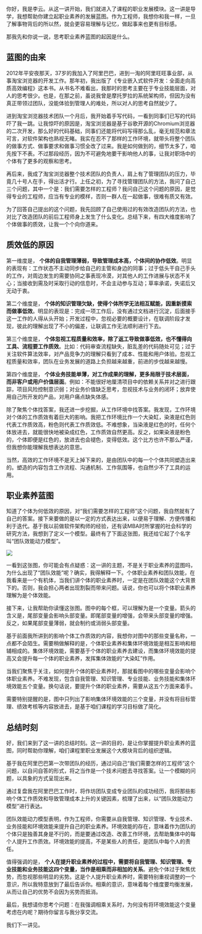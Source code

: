 你好，我是李云。从这一讲开始，我们就进入了课程的职业发展模块。这一讲是导学，我想帮助你建立起职业素养的发展蓝图。作为工程师，我想你和我一样，一旦了解事物背后的所以然，就会更容易理解与记忆，做起事来也更有目标感。

那我先和你说一说，思考职业素养蓝图的起因是什么。

## 蓝图的由来

2012年平安夜那天，37岁的我加入了阿里巴巴，进到一淘的阿里旺旺事业部，从事淘宝浏览器的开发工作。那年初，我出版了《专业嵌入式软件开发：全面走向高质高效编程》这本书。从书名不难看出，我那时的思考主要在于专业技能层面，对人的思考很少。也是，在那之前，虽说我曾是摩托罗拉的系统架构师，但因为没有真正带领过团队，没能体验到管理人的难处，所以对人的思考自然就少了。

进到淘宝浏览器技术团队一个月后，我开始着手写代码，一看到同事们已写的代码吓了我一跳。让我惊吓的原因是，淘宝浏览器是基于谷歌开源的Chromium浏览器的二次开发，那么好的代码基础，同事们还能将代码写得那么乱，毫无规范和章法可言，对软件架构也熟视无睹。我实在忍不了那样的工作环境，就带头将整个团队的做事方式、做事要求和做事习惯全改了过来。我是如何做到的，细节太多了，咱先按下不表。不过那段经历，因为不可避免地要干影响他人的事，让我对职场中的个体有了更多的观察和思考。

再后来，我成了淘宝浏览器整个技术团队的负责人，肩上有了管理团队的压力，毕竟几十号人在手，得出活才行。上任之初，为了寻找管理团队的方法，我问了自己三个问题，其中一个是：我们需要怎样的工程师？我问自己这个问题的原因，是觉得专业的工程师，应当有专业的模样，否则一群人在一起做事，很难有质又有效。

为了回答自己提出的这个问题，我先回顾了自己使用过的有效改造团队的方法，也对比了改造团队的前后工程师身上发生了什么变化。总结下来，有四大维度影响了个体做事的质效，让我一个个向你道来。

## 质效低的原因

第一维度是， **个体的自我管理薄弱，导致管理成本高，个体间的协作低效**。明显的表现有：工作状态不主动同步给自己的主管和身边的同事；过于低头干自己手头的工作，对周边发生的需要协同之事表现冷漠，对其他人的工作进展与状态不关心；当接收到需及时采取行动的信息时，不会主动参与互动；草率承诺，失诺后又无动于衷。

第二个维度是， **个体的知识管理欠缺，使得个体所学无法相互赋能，因重新摸索而做事低效**。明显的表现是：完成一项工作后，没有通过文档进行沉淀，后面接手这一工作的人得从头开始；开发过程中，忽视必要的概要设计，在联调阶段才发现，彼此的理解出现了不小的偏差，让联调工作无法顺利进行下去。

第三个维度是， **个体忽视工程质量和效率，除了返工导致做事低效，也不懂得向工具、流程要工作质效**。比如：代码审查流程缺失，脏乱差的代码随处可见；过于关注软件算法效率，对产品竞争力的理解只看到了成本、性能和用户体验。忽视工程质量和效率，团队在业务发展的道路上负担越来越重，前进的步伐越来越慢。

第四个维度是， **个体业务技能单薄，对工作成果的理解，更多局限于技术层面，而非客户或用户价值层面**。例如：不能很好地厘清项目中的依赖关系并对之进行跟踪，项目风险控制意识弱；对业务价值缺乏思考，忽视技术与业务的闭环；放弃使用自己所开发的产品，对用户痛点缺失体感。

除了聚焦个体找答案，我还进一步挖掘，从工作环境中找答案。我发现，工作环境对个体的工作质效有着巨大的影响。我把工作环境比作一个大染缸，染液是红色则代表工作质效高，粉色则代表工作质效低。不难想象，当染液是红色的时，任何个体放进去，就能很快地被染成红色，工作质效自然更高。反之，如果染液是粉色的，个体即便是红色的，放进去也会褪色，变得低效。这个比方也许不那么严谨，但我想你能理解我想表达的意思。

当然，高效的工作环境不是天上掉下来的，是由团队中的每一个个体共同塑造出来的。塑造的内容包含工作流程、沟通机制、工作氛围等，也自然少不了工具的运用。

## 职业素养蓝图

知道了个体为何低效的原因，对“我们需要怎样的工程师”这个问题，我自然就有了自己的答案。接下来要做的是以一定的方式表达出来，以便易于理解、方便传播和利于迭代。基于我以前做软件架构师的经验，还有读MBA时所掌握的社会科学的研究方法，我想到了定义一个模型。最终有了下面这张图，我还给它起了个名字叫“团队效能动力模型”。

![](https://static001.geekbang.org/resource/image/a4/42/a4afd626b8aaf1435a1f07f3e7940342.jpg?wh=4001x2251)

一看到这张图，你可能会有点疑惑：这一讲的主题，不是关于职业素养的蓝图吗，为什么出现了“团队效能”呢？确实，我得解释一下。个体职业素养和团队效能，在我看来是一个有机体，当我们讲个体的职业素养时，一定是在团队效能这个大背景下的。否则，我会担心两者出现割裂而带来问题。话说，你也可以将个体职业素养理解为是个体效能。

接下来，让我帮助你读懂这张图。图中的每个框，可以理解为是一个变量。箭头的含义是，尾部变量会影响头部变量。即尾部变量的增强，会带来头部变量的增强。反之，如果尾部变量薄弱，就会制约或消弱头部变量。

基于前面我所讲到的影响个体工作质效的内容，我想你对图中的那些变量名称，一点都不会陌生。需要稍做解释的是，个体职业素养和集体环境效能是相互影响和相辅相成的。集体环境效能，需要基于个体的职业素养去建设，而集体环境效能的提高又会提升每一个体的职业素养，发挥集体效能的“大染缸”作用。

当我们聚焦于关注，如何提升个体的职业素养时，那就看图中的哪些变量会影响个体职业素养。不难发现，包含自我管理、知识管理、专业技能、业务技能和集体环境效能五个变量。换句话说，要提升个体的职业素养，需要从这五个方面来着手。

需要特别提醒的是，图中只列出了影响集体环境效能的三个变量，并没有将目标管理、绩效考核等内容放进去，是基于咱们课程的学习目标做了简化。

## 总结时刻

好，我们来到了这一讲的总结时刻。这一讲的目的，是让你掌握提升职业素养的蓝图，同时帮助你理解，咱们课程里职业发展这个大模块背后的组织逻辑。

基于我在阿里巴巴第一次带团队的经历，通过问自己“我们需要怎样的工程师”这个问题，以自问自答的形式，将之当作是一个技术问题去寻找答案。让一个模糊的问题，以具象的方式呈现出来。

通过复盘我在阿里巴巴工作时，将作坊团队变成专业团队的成功经历，我将那些影响个体工作质效和导致管理成本上升的关键因素，梳理了出来，以“团队效能动力模型”进行表达。

团队效能动力模型表明，作为工程师，你需要从自我管理、知识管理、专业技术、业务技能和环境效能来提升自己的职业素养。环境效能的存在，意味着作为团队的个体只是独善其身是不行的，而是要通过改造、改善工作环境，去帮助集体中的每个人提升工作质效。环境效能的提高，不是某些人的责任，是团队中每个人的责任。

值得强调的是， **个人在提升职业素养的过程中，需要将自我管理、知识管理、专业技能和业务技能这四个变量，当作是相乘而非相加的关系**。避免个体过于聚焦优势，而忽视那些明显的劣势。这是个人提升职业素养时，需要特别重视调整的一个意识，所以我特意放到了最后告诉你。相乘的意识，意味着每个维度要均衡发展，从而让自己的优势不会因为劣势而抵消。

最后，我想请你思考个问题：在我强调相乘关系时，为何没有将环境效能这个变量考虑在内呢？期待你留言与我分享交流。

我们下一讲见。